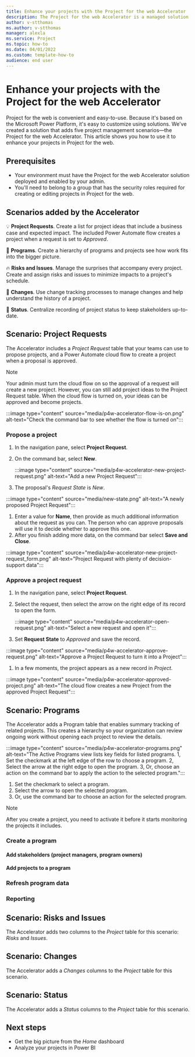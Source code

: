 ```yaml
---
title: Enhance your projects with the Project for the web Accelerator
description: The Project for the web Accelerator is a managed solution your admin can deploy to your Project environment. It adds five scenarios - Project Requests, Programs, Risks and Issues, Changes, and Status. Read this topic to learn how to use them.
author: v-stthomas
ms.author: v-stthomas
manager: alexla
ms.service: Project
ms.topic: how-to 
ms.date: 04/01/2022
ms.custom: template-how-to 
audience: end user
---
```


# Enhance your projects with the Project for the web Accelerator

Project for the web is convenient and easy-to-use. Because it's based on the Microsoft Power Platform, it's easy to customize using solutions. We've created a solution that adds five project management scenarios&mdash;the Project for the web Accelerator. This article shows you how to use it to enhance your projects in Project for the web.

## Prerequisites

- Your environment must have the Project for the web Accelerator solution deployed and enabled by your admin.
- You'll need to belong to a group that has the security roles required for creating or editing projects in Project for the web.

## Scenarios added by the Accelerator

💡 **Project Requests**. Create a list for project ideas that include a business case and expected impact. The included Power Automate flow creates a project when a request is set to *Approved*.

💼 **Programs**. Create a hierarchy of programs and projects see how work fits into the bigger picture.

🔥 **Risks and Issues**. Manage the surprises that accompany every project. Create and assign risks and issues to minimize impacts to a project's schedule.

🚧 **Changes**. Use change tracking processes to manage changes and help understand the history of a project.

📝 **Status**. Centralize recording of project status to keep stakeholders up-to-date.

## Scenario: Project Requests

The Accelerator includes a *Project Request* table that your teams can use to propose projects, and a Power Automate cloud flow to create a project when a proposal is approved.

> [!NOTE]
> Your admin must turn the cloud flow on so the approval of a request will create a new project. However, you can still add project ideas to the Project Request table. When the cloud flow is turned on, your ideas can be approved and become projects.
>
> :::image type="content" source="media/p4w-accelerator-flow-is-on.png" alt-text="Check the command bar to see whether the flow is turned on":::

### Propose a project

1. In the navigation pane, select **Project Request**.
1. On the command bar, select **New**.

   :::image type="content" source="media/p4w-accelerator-new-project-request.png" alt-text="Add a new Project Request":::

1. The proposal's *Request State* is *New*.

  :::image type="content" source="media/new-state.png" alt-text="A newly proposed Project Request":::

1. Enter a value for **Name**, then provide as much additional information about the request as you can. The person who can approve proposals will use it to decide whether to approve this one.
1. After you finish adding more data, on the command bar select **Save and Close**.

  :::image type="content" source="media/p4w-accelerator-new-project-request_form.png" alt-text="Project Request with plenty of decision-support data":::

### Approve a project request

1. In the navigation pane, select **Project Request**.
1. Select the request, then select the arrow on the right edge of its record to open the form.

   :::image type="content" source="media/p4w-accelerator-open-request.png" alt-text="Select a new request and open it":::

1. Set **Request State** to *Approved* and save the record.

  :::image type="content" source="media/p4w-accelerator-approve-request.png" alt-text="Approve a Project Request to turn it into a Project":::

1. In a few moments, the project appears as a new record in *Project*.

  :::image type="content" source="media/p4w-accelerator-approved-project.png" alt-text="The cloud flow creates a new Project from the approved Project Request":::

## Scenario: Programs

The Accelerator adds a Program table that enables summary tracking of related projects. This creates a hierarchy so your organization can review ongoing work without opening each project to review the details.

:::image type="content" source="media/p4w-accelerator-programs.png" alt-text="The Active Programs view lists key fields for listed programs. 1, Set the checkmark at the left edge of the row to choose a program. 2, Select the arrow at the right edge to open the program. 3, Or, choose an action on the command bar to apply the action to the selected program.":::

1. Set the checkmark to select a program.
1. Select the arrow to open the selected program.
1. Or, use the command bar to choose an action for the selected program.

> [!NOTE]
> After you create a project, you need to activate it before it starts monitoring the projects it includes.

### Create a program

#### Add stakeholders (project managers, program owners)

#### Add projects to a program

### Refresh program data

### Reporting

## Scenario: Risks and Issues

The Accelerator adds two columns to the *Project* table for this scenario: *Risks* and *Issues*.

## Scenario: Changes

The Accelerator adds a *Changes* columns to the *Project* table for this scenario.

## Scenario: Status

The Accelerator adds a *Status* columns to the *Project* table for this scenario.

## Next steps

- Get the big picture from the *Home* dashboard
- Analyze your projects in Power BI
